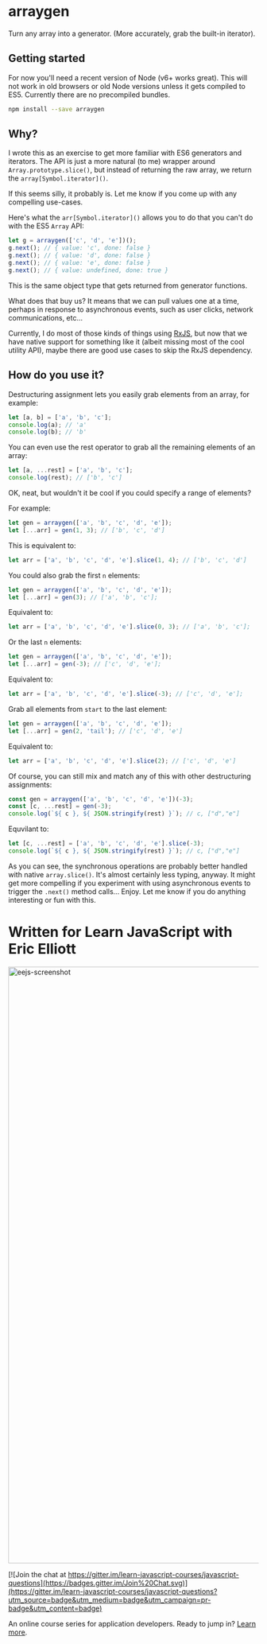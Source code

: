 # arraygen

Turn any array into a generator. (More accurately, grab the built-in iterator).

## Getting started

For now you'll need a recent version of Node (v6+ works great). This will not work in old browsers or old Node versions unless it gets compiled to ES5. Currently there are no precompiled bundles.

```sh
npm install --save arraygen
```

## Why?

I wrote this as an exercise to get more familiar with ES6 generators and iterators. The API is just a more natural (to me) wrapper around `Array.prototype.slice()`, but instead of returning the raw array, we return the `array[Symbol.iterator]()`. 

If this seems silly, it probably is. Let me know if you come up with any compelling use-cases.

Here's what the `arr[Symbol.iterator]()` allows you to do that you can't do with the ES5 `Array` API:

```js
let g = arraygen(['c', 'd', 'e'])();
g.next(); // { value: 'c', done: false }
g.next(); // { value: 'd', done: false }
g.next(); // { value: 'e', done: false }
g.next(); // { value: undefined, done: true }
```

This is the same object type that gets returned from generator functions.

What does that buy us? It means that we can pull values one at a time, perhaps in response to asynchronous events, such as user clicks, network communications, etc...

Currently, I do most of those kinds of things using [RxJS](https://github.com/Reactive-Extensions/RxJS), but now that we have native support for something like it (albeit missing most of the cool utility API), maybe there are good use cases to skip the RxJS dependency.


## How do you use it?

Destructuring assignment lets you easily grab elements from an array, for example:

```js
let [a, b] = ['a', 'b', 'c'];
console.log(a); // 'a'
console.log(b); // 'b'
```

You can even use the rest operator to grab all the remaining elements of an array:

```js
let [a, ...rest] = ['a', 'b', 'c'];
console.log(rest); // ['b', 'c']
```

OK, neat, but wouldn't it be cool if you could specify a range of elements?

For example:

```js
let gen = arraygen(['a', 'b', 'c', 'd', 'e']);
let [...arr] = gen(1, 3); // ['b', 'c', 'd']
```

This is equivalent to:

```js
let arr = ['a', 'b', 'c', 'd', 'e'].slice(1, 4); // ['b', 'c', 'd']
```

You could also grab the first `n` elements:

```js
let gen = arraygen(['a', 'b', 'c', 'd', 'e']);
let [...arr] = gen(3); // ['a', 'b', 'c'];
```

Equivalent to:

```js
let arr = ['a', 'b', 'c', 'd', 'e'].slice(0, 3); // ['a', 'b', 'c'];
```

Or the last `n` elements:

```js
let gen = arraygen(['a', 'b', 'c', 'd', 'e']);
let [...arr] = gen(-3); // ['c', 'd', 'e'];
```

Equivalent to:

```js
let arr = ['a', 'b', 'c', 'd', 'e'].slice(-3); // ['c', 'd', 'e'];
```

Grab all elements from `start` to the last element:

```js
let gen = arraygen(['a', 'b', 'c', 'd', 'e']);
let [...arr] = gen(2, 'tail'); // ['c', 'd', 'e']
```

Equivalent to:

```js
let arr = ['a', 'b', 'c', 'd', 'e'].slice(2); // ['c', 'd', 'e']
```

Of course, you can still mix and match any of this with other destructuring assignments:

```js
const gen = arraygen(['a', 'b', 'c', 'd', 'e'])(-3);
const [c, ...rest] = gen(-3);
console.log(`${ c }, ${ JSON.stringify(rest) }`); // c, ["d","e"]
```

Equvilant to:

```js
let [c, ...rest] = ['a', 'b', 'c', 'd', 'e'].slice(-3);
console.log(`${ c }, ${ JSON.stringify(rest) }`); // c, ["d","e"]
```

As you can see, the synchronous operations are probably better handled with native `array.slice()`. It's almost certainly less typing, anyway. It might get more compelling if you experiment with using asynchronous events to trigger the `.next()` method calls... Enjoy. Let me know if you do anything interesting or fun with this.


Written for Learn JavaScript with Eric Elliott
==============================================
<a href="https://ericelliottjs.com"><img width="1200" alt="eejs-screenshot" src="https://cloud.githubusercontent.com/assets/364727/8640836/76d86618-28c3-11e5-8b6e-27d9cd72180e.png"></a>

[![Join the chat at https://gitter.im/learn-javascript-courses/javascript-questions](https://badges.gitter.im/Join%20Chat.svg)](https://gitter.im/learn-javascript-courses/javascript-questions?utm_source=badge&utm_medium=badge&utm_campaign=pr-badge&utm_content=badge)

An online course series for application developers. Ready to jump in? [Learn more](https://ericelliottjs.com/).
